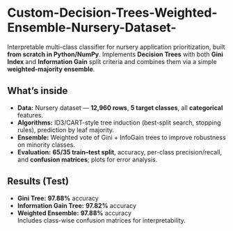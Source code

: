 # Custom-Decision-Trees-Weighted-Ensemble-Nursery-Dataset-
Interpretable multi-class classifier for nursery application prioritization, built **from scratch in Python/NumPy**. Implements **Decision Trees** with both **Gini Index** and **Information Gain** split criteria and combines them via a simple **weighted-majority ensemble**.

## What’s inside
- **Data:** Nursery dataset — **12,960 rows**, **5 target classes**, all **categorical** features.
- **Algorithms:** ID3/CART-style tree induction (best-split search, stopping rules), prediction by leaf majority.
- **Ensemble:** Weighted vote of Gini + InfoGain trees to improve robustness on minority classes.
- **Evaluation:** **65/35 train–test split**, accuracy, per-class precision/recall, and **confusion matrices**; plots for error analysis.

## Results (Test)
- **Gini Tree:** **97.88%** accuracy  
- **Information Gain Tree:** **97.82%** accuracy  
- **Weighted Ensemble:** **97.88%** accuracy  
Includes class-wise confusion matrices for interpretability.
